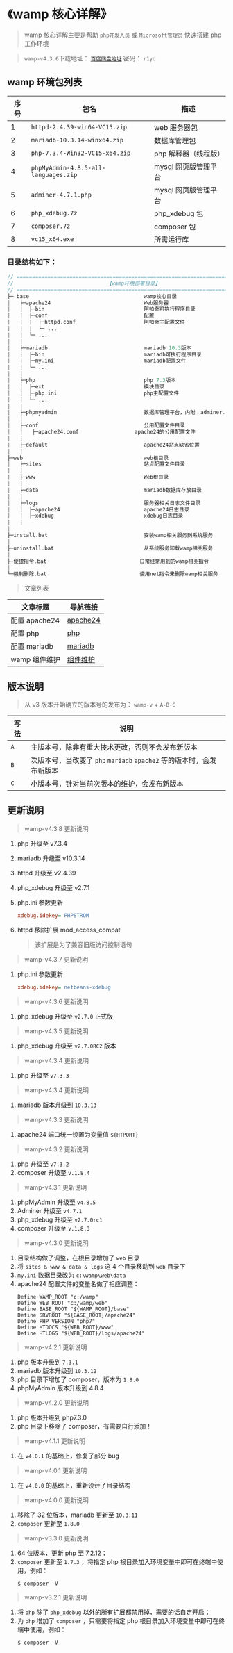 # 《wamp 核心详解》

> wamp 核心详解主要是帮助 `php开发人员` 或 `Microsoft管理员` 快速搭建 php 工作环境

> `wamp-v4.3.6`下载地址： [`百度网盘地址`](https://pan.baidu.com/s/1Tk0Aa4BVdjc5YkP-FEDTeA) 密码： `r1yd`

## wamp 环境包列表

| 序号 | 包名                                 | 描述                 |
| ---- | ------------------------------------ | -------------------- |
| 1    | `httpd-2.4.39-win64-VC15.zip`        | web 服务器包         |
| 2    | `mariadb-10.3.14-winx64.zip`         | 数据库管理包         |
| 3    | `php-7.3.4-Win32-VC15-x64.zip`       | php 解释器（线程版） |
| 4    | `phpMyAdmin-4.8.5-all-languages.zip` | mysql 网页版管理平台 |
| 5    | `adminer-4.7.1.php`                  | mysql 网页版管理平台 |
| 6    | `php_xdebug.7z`                      | php_xdebug 包        |
| 7    | `composer.7z`                        | composer 包          |
| 8    | `vc15_x64.exe`                       | 所需运行库           |

### 目录结构如下：

```php
// =============================================================================
//                              【wamp环境部署目录】
// =============================================================================
├─ base                                     wamp核心目录
|   ├─apache24                              Web服务器
|   |  ├─bin                                阿帕奇可执行程序目录
|   |  ├─conf                               配置
|   |  |  ├─httpd.conf                      阿帕奇主配置文件
|   |  |  └─ ...
|   |  └─ ...
|   |
|   ├─mariadb                               mariadb 10.3版本
|   |  ├─bin                                mariadb可执行程序目录
|   |  ├─my.ini                             mariadb配置文件
|   |  └─ ...
|   |
|   ├─php                                   php 7.3版本
|   |  ├─ext                                模块目录
|   |  ├─php.ini                            php主配置文件
|   |  └─ ...
|   |
|   ├─phpmyadmin                            数据库管理平台，内附：adminer.php
|   |
|   ├─conf                                  公用配置文件目录
|   |   ├─apache24.conf                  apache24的公用配置文件
|   |
|   ├─default                               apache24站点缺省位置
|   |
├─web                                       web根目录
|   ├─sites                                 站点配置文件目录
|   |
|   ├─www                                   Web根目录
|   |
|   ├─data                                  mariadb数据库存放目录
|   |
|   ├─logs                                  服务器相关日志文件目录
|   |  ├─apache24                           apache24日志目录
|   |  ├─xdebug                             xdebug日志目录
|   |
|
├─install.bat                               安装wamp相关服务到系统服务
|
├─uninstall.bat                             从系统服务卸载wamp相关服务
|
├─便捷指令.bat                              日常经常用到的wamp相关指令
|
└─强制删除.bat                              使用net指令来删除wamp相关服务
```

> 文章列表

| 文章标题      | 导航链接                    |
| ------------- | --------------------------- |
| 配置 apache24 | [apache24](配置apache24.md) |
| 配置 php      | [php](配置php.md)           |
| 配置 mariadb  | [mariadb](配置mariadb.md)   |
| wamp 组件维护 | [组件维护](wamp组件维护.md) |

## 版本说明

> 从 v3 版本开始确立的版本号的发布为： `wamp-v` + `A-B-C`

| 写法 | 说明                                                                  |
| ---- | --------------------------------------------------------------------- |
| `A`  | 主版本号，除非有重大技术更改，否则不会发布新版本                      |
| `B`  | 次版本号，当改变了 `php` `mariadb` `apache2` 等的版本时，会发布新版本 |
| `C`  | 小版本号，针对当前次版本的维护，会发布新版本                          |

## 更新说明

> wamp-v4.3.8 更新说明

1. php 升级至 v7.3.4
2. mariadb 升级至 v10.3.14
3. httpd 升级至 v2.4.39
4. php_xdebug 升级至 v2.7.1
5. php.ini 参数更新

   ```ini
   xdebug.idekey= PHPSTROM
   ```

6. httpd 移除扩展 mod_access_compat
   > 该扩展是为了兼容旧版访问控制语句

> wamp-v4.3.7 更新说明

1.  php.ini 参数更新

    ```ini
    xdebug.idekey= netbeans-xdebug
    ```

> wamp-v4.3.6 更新说明

1.  php_xdebug 升级至 `v2.7.0` 正式版

> wamp-v4.3.5 更新说明

1.  php_xdebug 升级至 `v2.7.0RC2` 版本

> wamp-v4.3.4 更新说明

1.  php 升级至 `v7.3.3`

> wamp-v4.3.4 更新说明

1.  mariadb 版本升级到 `10.3.13`

> wamp-v4.3.3 更新说明

1. apache24 端口统一设置为变量值 `${HTPORT}`

> wamp-v4.3.2 更新说明

1. php 升级至 `v7.3.2`
2. composer 升级至 `v.1.8.4`

> wamp-v4.3.1 更新说明

1. phpMyAdmin 升级至 `v4.8.5`
2. Adminer 升级至 `v4.7.1`
3. php_xdebug 升级至 `v2.7.0rc1`
4. composer 升级至 `v.1.8.3`

> wamp-v4.3.0 更新说明

1.  目录结构做了调整，在根目录增加了 `web` 目录
2.  将 `sites & www & data & logs` 这 4 个目录移动到 `web` 目录下
3.  `my.ini` 数据目录改为 `c:\wamp\web\data`
4.  apache24 配置文件的变量名做了相应调整：
    ```shell
    Define WAMP_ROOT "c:/wamp"
    Define WEB_ROOT "c:/wamp/web"
    Define BASE_ROOT "${WAMP_ROOT}/base"
    Define SRVROOT "${BASE_ROOT}/apache24"
    Define PHP_VERSION "php7"
    Define HTDOCS "${WEB_ROOT}/www"
    Define HTLOGS "${WEB_ROOT}/logs/apache24"
    ```

> wamp-v4.2.1 更新说明

1.  php 版本升级到 `7.3.1`
2.  mariadb 版本升级到 `10.3.12`
3.  php 目录下增加了 composer，版本为 `1.8.0`
4.  phpMyAdmin 版本升级到 4.8.4

> wamp-v4.2.0 更新说明

1.  php 版本升级到 php7.3.0
2.  php 目录下移除了 composer，有需要自行添加！

> wamp-v4.1.1 更新说明

1.  在 `v4.0.1` 的基础上，修复了部分 bug

> wamp-v4.0.1 更新说明

1.  在 `v4.0.0` 的基础上，重新设计了目录结构

> wamp-v4.0.0 更新说明

1.  移除了 32 位版本，mariadb 更新至 `10.3.11`
2.  `composer` 更新至 `1.8.0`

> wamp-v3.3.0 更新说明

1.  64 位版本，更新 php 至 7.2.12；
2.  `composer` 更新至 `1.7.3` ，将指定 php 根目录加入环境变量中即可在终端中使用，例如：
    ```shell
    $ composer -V
    ```

> wamp-v3.2.1 更新说明

1.  将 `php` 除了 `php_xdebug` 以外的所有扩展都禁用掉，需要的话自定开启；
2.  为 `php` 增加了 `composer` ，只需要将指定 php 根目录加入环境变量中即可在终端中使用，例如：
    ```shell
    $ composer -V
    ```
